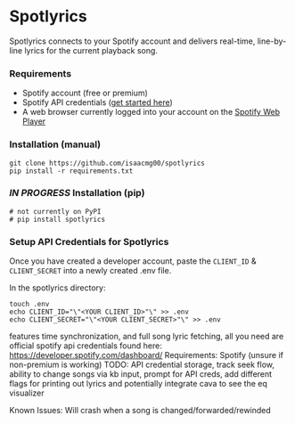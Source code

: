 # Spotlyrics

Spotlyrics connects to your Spotify account and delivers real-time, line-by-line lyrics for the current playback song. 

### Requirements
* Spotify account (free or premium)
* Spotify API credentials ([get started here](https://developer.spotify.com/documentation/web-api/tutorials/getting-started))
* A web browser currently logged into your account on the [Spotify Web Player](https://open.spotify.com/)

### Installation (manual)
```shell
git clone https://github.com/isaacmg00/spotlyrics
pip install -r requirements.txt
```
### *IN PROGRESS* Installation (pip)
```shell
# not currently on PyPI
# pip install spotlyrics
```

### Setup API Credentials for Spotlyrics
Once you have created a developer account, paste the `CLIENT_ID` & `CLIENT_SECRET` into a newly created .env file.

In the spotlyrics directory:
```shell
touch .env
echo CLIENT_ID="\"<YOUR CLIENT_ID>"\" >> .env
echo CLIENT_SECRET="\"<YOUR CLIENT_SECRET>"\" >> .env
```



features time synchronization, and full song lyric fetching, all you need are official spotify api credentials found here:
https://developer.spotify.com/dashboard/
Requirements: Spotify (unsure if non-premium is working)
TODO: API credential storage, track seek flow, ability to change songs via kb input, prompt for API creds, add different flags for printing out lyrics and potentially integrate cava to see the eq visualizer

Known Issues: 
Will crash when a song is changed/forwarded/rewinded

